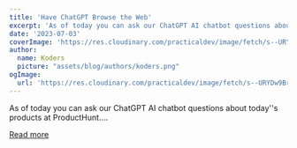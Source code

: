 ```yaml
---
title: 'Have ChatGPT Browse the Web'
excerpt: 'As of today you can ask our ChatGPT AI chatbot questions about today''s products at ProductHunt....'
date: '2023-07-03'
coverImage: 'https://res.cloudinary.com/practicaldev/image/fetch/s--URYDw9Br--/c_imagga_scale,f_auto,fl_progressive,h_420,q_auto,w_1000/https://dev-to-uploads.s3.amazonaws.com/uploads/articles/a49u9x9n8xnz4nekooy8.jpeg'
author:
  name: Koders
  picture: "assets/blog/authors/koders.png"
ogImage:
  url: 'https://res.cloudinary.com/practicaldev/image/fetch/s--URYDw9Br--/c_imagga_scale,f_auto,fl_progressive,h_420,q_auto,w_1000/https://dev-to-uploads.s3.amazonaws.com/uploads/articles/a49u9x9n8xnz4nekooy8.jpeg'
---
```


As of today you can ask our ChatGPT AI chatbot questions about today''s products at ProductHunt....

[Read more](https://dev.to/polterguy/have-chatgpt-browse-the-web-2gl7)
